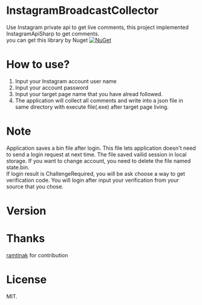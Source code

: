# InstagramBroadcastCollector
Use Instagram private api to get live comments, this project implemented InstagramApiSharp to get comments.<br>
you can get this library by Nuget [![NuGet](https://img.shields.io/nuget/v/InstagramApiSharp.svg)](https://www.nuget.org/packages/InstagramApiSharp)<br>

# How to use?
1. Input your Instagram account user name
2. Input your account password
3. Input your target page name that you have alread followed.
4. The application will collect all comments and write into a json file in same directory with execute file(.exe) after target page living.

# Note
Application saves a bin file after login. This file lets application doesn't need to send a login request at next time. The file saved vailid session in local storage. If you want to change account, you need to delete the file named state.bin.<br>
If login result is ChallengeRequired, you will be ask choose a way to get verification code. You will login after input your verification from your source that you chose.<br>

# Version


# Thanks
[ramtinak](https://github.com/ramtinak/InstagramApiSharp) for contribution

# License
MIT.
